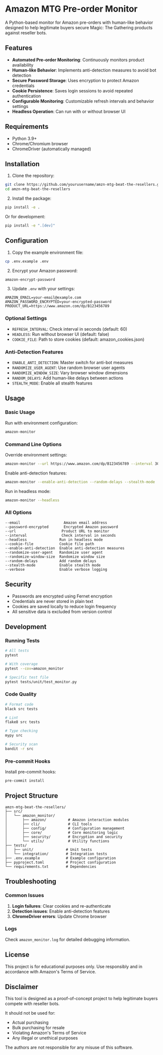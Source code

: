 # Amazon MTG Pre-order Monitor

A Python-based monitor for Amazon pre-orders with human-like behavior designed to help legitimate buyers secure Magic: The Gathering products against reseller bots.

## Features

- **Automated Pre-order Monitoring**: Continuously monitors product availability
- **Human-like Behavior**: Implements anti-detection measures to avoid bot detection
- **Secure Password Storage**: Uses encryption to protect Amazon credentials
- **Cookie Persistence**: Saves login sessions to avoid repeated authentication
- **Configurable Monitoring**: Customizable refresh intervals and behavior settings
- **Headless Operation**: Can run with or without browser UI

## Requirements

- Python 3.9+
- Chrome/Chromium browser
- ChromeDriver (automatically managed)

## Installation

1. Clone the repository:
```bash
git clone https://github.com/yourusername/amzn-mtg-beat-the-resellers.git
cd amzn-mtg-beat-the-resellers
```

2. Install the package:
```bash
pip install -e .
```

Or for development:
```bash
pip install -e ".[dev]"
```

## Configuration

1. Copy the example environment file:
```bash
cp .env.example .env
```

2. Encrypt your Amazon password:
```bash
amazon-encrypt-password
```

3. Update `.env` with your settings:
```env
AMAZON_EMAIL=your-email@example.com
AMAZON_PASSWORD_ENCRYPTED=your-encrypted-password
PRODUCT_URL=https://www.amazon.com/dp/B123456789
```

### Optional Settings

- `REFRESH_INTERVAL`: Check interval in seconds (default: 60)
- `HEADLESS`: Run without browser UI (default: false)
- `COOKIE_FILE`: Path to store cookies (default: amazon_cookies.json)

### Anti-Detection Features

- `ENABLE_ANTI_DETECTION`: Master switch for anti-bot measures
- `RANDOMIZE_USER_AGENT`: Use random browser user agents
- `RANDOMIZE_WINDOW_SIZE`: Vary browser window dimensions
- `RANDOM_DELAYS`: Add human-like delays between actions
- `STEALTH_MODE`: Enable all stealth features

## Usage

### Basic Usage

Run with environment configuration:
```bash
amazon-monitor
```

### Command Line Options

Override environment settings:
```bash
amazon-monitor --url https://www.amazon.com/dp/B123456789 --interval 30
```

Enable anti-detection features:
```bash
amazon-monitor --enable-anti-detection --random-delays --stealth-mode
```

Run in headless mode:
```bash
amazon-monitor --headless
```

### All Options

```
--email                    Amazon email address
--password-encrypted       Encrypted Amazon password
--url                     Product URL to monitor
--interval                Check interval in seconds
--headless               Run in headless mode
--cookie-file            Cookie file path
--enable-anti-detection  Enable anti-detection measures
--randomize-user-agent   Randomize user agent
--randomize-window-size  Randomize window size
--random-delays          Add random delays
--stealth-mode           Enable stealth mode
--verbose                Enable verbose logging
```

## Security

- Passwords are encrypted using Fernet encryption
- Credentials are never stored in plain text
- Cookies are saved locally to reduce login frequency
- All sensitive data is excluded from version control

## Development

### Running Tests

```bash
# All tests
pytest

# With coverage
pytest --cov=amazon_monitor

# Specific test file
pytest tests/unit/test_monitor.py
```

### Code Quality

```bash
# Format code
black src tests

# Lint
flake8 src tests

# Type checking
mypy src

# Security scan
bandit -r src
```

### Pre-commit Hooks

Install pre-commit hooks:
```bash
pre-commit install
```

## Project Structure

```
amzn-mtg-beat-the-resellers/
├── src/
│   └── amazon_monitor/
│       ├── amazon/          # Amazon interaction modules
│       ├── cli/             # CLI tools
│       ├── config/          # Configuration management
│       ├── core/            # Core monitoring logic
│       ├── security/        # Encryption and security
│       └── utils/           # Utility functions
├── tests/
│   ├── unit/               # Unit tests
│   └── integration/        # Integration tests
├── .env.example            # Example configuration
├── pyproject.toml          # Project configuration
└── requirements.txt        # Dependencies
```

## Troubleshooting

### Common Issues

1. **Login failures**: Clear cookies and re-authenticate
2. **Detection issues**: Enable anti-detection features
3. **ChromeDriver errors**: Update Chrome browser

### Logs

Check `amazon_monitor.log` for detailed debugging information.

## License

This project is for educational purposes only. Use responsibly and in accordance with Amazon's Terms of Service.

## Disclaimer

This tool is designed as a proof-of-concept project to help legitimate buyers compete with reseller bots. 

It should not be used for:
- Actual purchasing
- Bulk purchasing for resale
- Violating Amazon's Terms of Service
- Any illegal or unethical purposes

The authors are not responsible for any misuse of this software.
